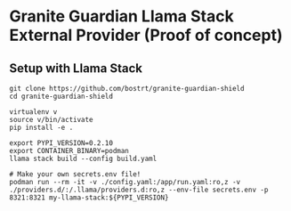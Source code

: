 # Granite Guardian Llama Stack External Provider (Proof of concept)

## Setup with Llama Stack

```
git clone https://github.com/bostrt/granite-guardian-shield
cd granite-guardian-shield

virtualenv v
source v/bin/activate
pip install -e .

export PYPI_VERSION=0.2.10
export CONTAINER_BINARY=podman
llama stack build --config build.yaml

# Make your own secrets.env file!
podman run --rm -it -v ./config.yaml:/app/run.yaml:ro,z -v ./providers.d/:/.llama/providers.d:ro,z --env-file secrets.env -p 8321:8321 my-llama-stack:${PYPI_VERSION}
```

